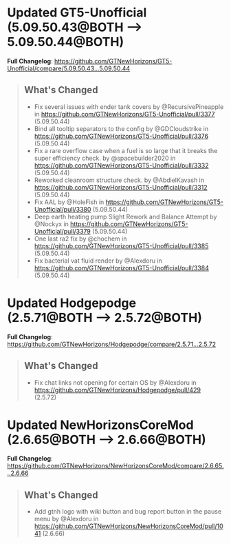 # Updated GT5-Unofficial (5.09.50.43@BOTH --> 5.09.50.44@BOTH)
**Full Changelog**: https://github.com/GTNewHorizons/GT5-Unofficial/compare/5.09.50.43...5.09.50.44
>## What's Changed
> * Fix several issues with ender tank covers by @RecursivePineapple in https://github.com/GTNewHorizons/GT5-Unofficial/pull/3377 (5.09.50.44)
> * Bind all tooltip separators to the config by @GDCloudstrike in https://github.com/GTNewHorizons/GT5-Unofficial/pull/3376 (5.09.50.44)
> * Fix a rare overflow case when a fuel is so large that it breaks the super efficiency check. by @spacebuilder2020 in https://github.com/GTNewHorizons/GT5-Unofficial/pull/3332 (5.09.50.44)
> * Reworked cleanroom structure check. by @AbdielKavash in https://github.com/GTNewHorizons/GT5-Unofficial/pull/3312 (5.09.50.44)
> * Fix AAL by @HoleFish in https://github.com/GTNewHorizons/GT5-Unofficial/pull/3380 (5.09.50.44)
> * Deep earth heating pump Slight Rework and Balance Attempt by @Nockyx in https://github.com/GTNewHorizons/GT5-Unofficial/pull/3379 (5.09.50.44)
> * One last ra2 fix by @chochem in https://github.com/GTNewHorizons/GT5-Unofficial/pull/3385 (5.09.50.44)
> * Fix bacterial vat fluid render by @Alexdoru in https://github.com/GTNewHorizons/GT5-Unofficial/pull/3384 (5.09.50.44)
>

# Updated Hodgepodge (2.5.71@BOTH --> 2.5.72@BOTH)
**Full Changelog**: https://github.com/GTNewHorizons/Hodgepodge/compare/2.5.71...2.5.72
>## What's Changed
> * Fix chat links not opening for certain OS by @Alexdoru in https://github.com/GTNewHorizons/Hodgepodge/pull/429 (2.5.72)
>

# Updated NewHorizonsCoreMod (2.6.65@BOTH --> 2.6.66@BOTH)
**Full Changelog**: https://github.com/GTNewHorizons/NewHorizonsCoreMod/compare/2.6.65...2.6.66
>## What's Changed
> * Add gtnh logo with wiki button and bug report button in the pause menu by @Alexdoru in https://github.com/GTNewHorizons/NewHorizonsCoreMod/pull/1041 (2.6.66)
>

